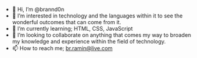 - 👋 Hi, I’m @brannd0n
- 👀 I’m interested in technology and the languages within it to see the wonderful outcomes that can come from it. 
- 🌱 I’m currently learning; HTML, CSS, JavaScript
- 💞️ I’m looking to collaborate on anything that comes my way to broaden my knowledge and experience within the field of technology. 
- 📫 How to reach me; br.ramin@live.com 

<!---
brannd0n/brannd0n is a ✨ special ✨ repository because its `README.md` (this file) appears on your GitHub profile.
You can click the Preview link to take a look at your changes.
--->
